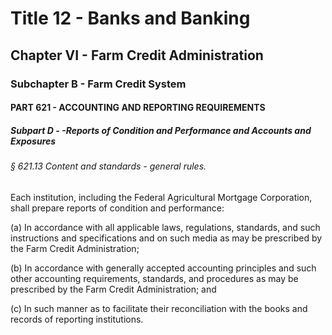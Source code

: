 
# Title 12 - Banks and Banking
## Chapter VI - Farm Credit Administration
### Subchapter B - Farm Credit System
#### PART 621 - ACCOUNTING AND REPORTING REQUIREMENTS
##### Subpart D - -Reports of Condition and Performance and Accounts and Exposures
###### § 621.13 Content and standards - general rules.

Each institution, including the Federal Agricultural Mortgage Corporation, shall prepare reports of condition and performance:

(a) In accordance with all applicable laws, regulations, standards, and such instructions and specifications and on such media as may be prescribed by the Farm Credit Administration;

(b) In accordance with generally accepted accounting principles and such other accounting requirements, standards, and procedures as may be prescribed by the Farm Credit Administration; and

(c) In such manner as to facilitate their reconciliation with the books and records of reporting institutions.
